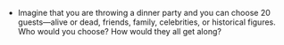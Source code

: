 - Imagine that you are throwing a dinner party and you can choose 20 guests—alive or dead, friends, family, celebrities, or historical figures. Who would you choose? How would they all get along?
